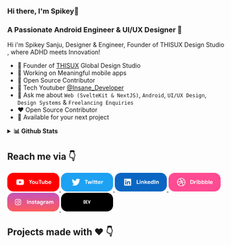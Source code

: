 ### Hi there, I'm Spikey👋


### A Passionate Android Engineer & UI/UX Designer 🚀 
Hi i'm Spikey Sanju, Designer & Engineer, Founder of THISUX Design Studio , where ADHD meets Innovation!

* 🎨 Founder of [THISUX](https://www.thisux.com) Global Design Studio
* 📱 Working on Meaningful mobile apps 
* 📝 Open Source Contributor
* 📸 Tech Youtuber [@Insane_Developer](https://www.youtube.com/c/insanedeveloper)
* 💬 Ask me about ``Web (SvelteKit & NextJS)``, ``Android``, ``UI/UX Design``, ``Design Systems``  & ``Freelancing Enquiries`` 
* ❤️ Open Source Contributor
* 💌 Available for your next project

<details>
  <summary><b>📊 Github Stats</b></summary>
  <p align="center"> <img src="https://github-readme-stats.vercel.app/api?username=spikeysanju&count_private=true&show_icons=true&include_all_commits=true" alt="Spikey Sanju | Stats" />
</details>

## Reach me via 👇

<p float="left">

<a href="https://www.youtube.com/c/insanedeveloper" title="Redirect to YouTube">
    <img src="/assets/youtube.png" width="120" alt="YouTube" />
  </a>
  
  <a href="https://twitter.com/spikeysanju" title="Redirect to Twitter">
    <img src="/assets/twitter.png" width="120" alt="Twitter" />
  </a>
  
  <a href="https://www.linkedin.com/in/spikeysanju/" title="Redirect to LinkedIn">
    <img src="/assets/linkedin.png" width="120" alt="LinkedIn" />
  </a>
  
  <a href="https://dribbble.com/spikeysanju" title="Redirect to Dribbble">
    <img src="/assets/dribbble.png" width="120" alt="Dribbble" />
  </a>
  
  <a href="https://www.instagram.com/imspikeysanju/" title="Redirect to Instagram">
    <img src="/assets/instagram.png" width="120" alt="Instagram" />
  </a>

  <a href="https://dev.to/sanjay_spikey" title="Redirect to Dev.To">
    <img src="/assets/dev.png" width="120" alt="Dev.To" />
  </a>

</p>

## Projects made with ❤️ 👇

